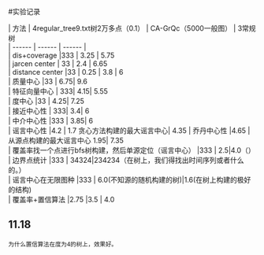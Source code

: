 #实验记录

| 方法 | 4regular_tree9.txt树2万多点（0.1） | CA-GrQc（5000一般图） | 3常规树   
| ------ | ------ | ------ |   
| dis+coverage |333  | 3.25 |  5.75  
| jarcen center | 33  | 2.4 |  6.65  
| distance center |33 | 0.25 | 3.8 |  6   
| 质量中心  |33  | 6.75| 9.6   
| 特征向量中心 | 333| 4.15| 5.55  
| 度中心  |33 | 4.25| 7.25  
| 接近中心性  | 333| 3.4| 6  
| 中介中心性  |333 | 3.85| 6  
| 谣言中心性  |4.2 | 1.7 贪心方法构建的最大谣言中心| 4.35
| 乔丹中心性  |4.65 | 从源点构建的最大谣言中心 1.95| 7.35  
| 覆盖率找一个点进行bfs树构建，然后单源定位（谣言中心）  |333 | 2.5|4.0（）
| 边界点统计  |333 | 34324|234234（在树上，我们得找出时间序列或者什么的。）  
| 谣言中心在无限图种  |333 | 6.0(不知源的随机构建的树)|1.6(在树上构建的极好的结构)  
| 覆盖率+置信算法  |2.75 |3.5 | 4.0   




## 11.18
    为什么置信算法在度为4的树上，效果好。